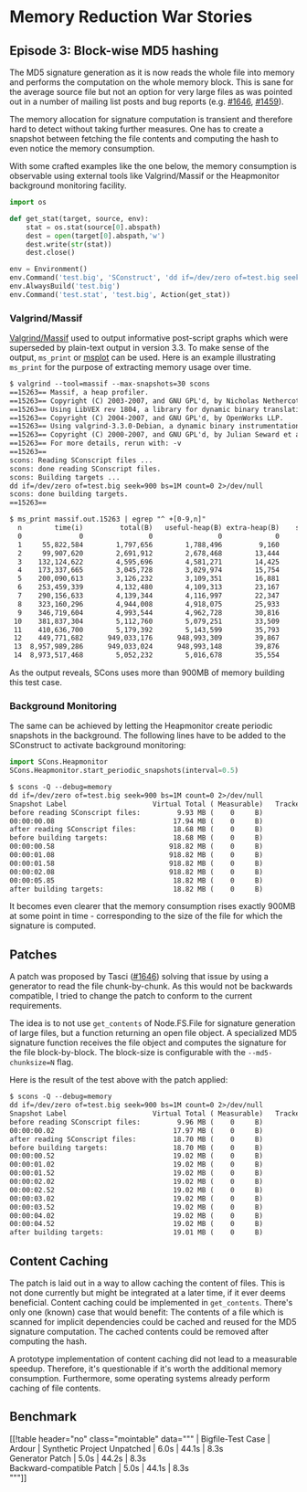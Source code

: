 

# Memory Reduction War Stories


## Episode 3: Block-wise MD5 hashing

The MD5 signature generation as it is now reads the whole file into memory and performs the computation on the whole memory block. This is sane for the average source file but not an option for very large files as was pointed out in a number of mailing list posts and bug reports (e.g. [#1646](/SCons/scons/issues/1646), [#1459](/SCons/scons/issues/1646)). 

The memory allocation for signature computation is transient and therefore hard to detect without taking further measures. One has to create a snapshot between fetching the file contents and computing the hash to even notice the memory consumption.  

With some crafted examples like the one below, the memory consumption is observable using external tools like Valgrind/Massif or the Heapmonitor background monitoring facility. 


```python
import os

def get_stat(target, source, env):
    stat = os.stat(source[0].abspath)
    dest = open(target[0].abspath,'w')
    dest.write(str(stat))
    dest.close()

env = Environment()
env.Command('test.big', 'SConstruct', 'dd if=/dev/zero of=test.big seek=900 bs=1M count=0 2>/dev/null')
env.AlwaysBuild('test.big')
env.Command('test.stat', 'test.big', Action(get_stat))
```

### Valgrind/Massif

[Valgrind/Massif](http://valgrind.org/docs/manual/ms-manual.html) used to output informative post-script graphs which were superseded by plain-text output in version 3.3. To make sense of the output, `ms_print` or [msplot](http://www.aaltjegron.nl/msplot/) can be used. Here is an example illustrating `ms_print` for the purpose of extracting memory usage over time. 


```txt
$ valgrind --tool=massif --max-snapshots=30 scons
==15263== Massif, a heap profiler.
==15263== Copyright (C) 2003-2007, and GNU GPL'd, by Nicholas Nethercote
==15263== Using LibVEX rev 1804, a library for dynamic binary translation.
==15263== Copyright (C) 2004-2007, and GNU GPL'd, by OpenWorks LLP.
==15263== Using valgrind-3.3.0-Debian, a dynamic binary instrumentation framework.
==15263== Copyright (C) 2000-2007, and GNU GPL'd, by Julian Seward et al.
==15263== For more details, rerun with: -v
==15263== 
scons: Reading SConscript files ...
scons: done reading SConscript files.
scons: Building targets ...
dd if=/dev/zero of=test.big seek=900 bs=1M count=0 2>/dev/null
scons: done building targets.
==15263== 

$ ms_print massif.out.15263 | egrep "^ +[0-9,n]"
  n        time(i)         total(B)   useful-heap(B) extra-heap(B)    stacks(B)
  0              0                0                0             0            0
  1     55,822,584        1,797,656        1,788,496         9,160            0
  2     99,907,620        2,691,912        2,678,468        13,444            0
  3    132,124,622        4,595,696        4,581,271        14,425            0
  4    173,337,665        3,045,728        3,029,974        15,754            0
  5    200,090,613        3,126,232        3,109,351        16,881            0
  6    253,459,339        4,132,480        4,109,313        23,167            0
  7    290,156,633        4,139,344        4,116,997        22,347            0
  8    323,160,296        4,944,008        4,918,075        25,933            0
  9    346,719,604        4,993,544        4,962,728        30,816            0
 10    381,837,304        5,112,760        5,079,251        33,509            0
 11    410,636,700        5,179,392        5,143,599        35,793            0
 12    449,771,682      949,033,176      948,993,309        39,867            0 
 13  8,957,989,286      949,033,024      948,993,148        39,876            0
 14  8,973,517,468        5,052,232        5,016,678        35,554            0
```
As the output reveals, SCons uses more than 900MB of memory building this test case. 


### Background Monitoring

The same can be achieved by letting the Heapmonitor create periodic snapshots in the background. The following lines have to be added to the SConstruct to activate background monitoring: 


```python
import SCons.Heapmonitor
SCons.Heapmonitor.start_periodic_snapshots(interval=0.5)
```

```txt
$ scons -Q --debug=memory
dd if=/dev/zero of=test.big seek=900 bs=1M count=0 2>/dev/null
Snapshot Label                     Virtual Total ( Measurable)   Tracked Total
before reading SConscript files:         9.93 MB (    0     B)         0     B
00:00:00.08                             17.94 MB (    0     B)         0     B
after reading SConscript files:         18.68 MB (    0     B)         0     B
before building targets:                18.68 MB (    0     B)         0     B
00:00:00.58                            918.82 MB (    0     B)         0     B
00:00:01.08                            918.82 MB (    0     B)         0     B
00:00:01.58                            918.82 MB (    0     B)         0     B
00:00:02.08                            918.82 MB (    0     B)         0     B
00:00:05.85                             18.82 MB (    0     B)         0     B
after building targets:                 18.82 MB (    0     B)         0     B
```
It becomes even clearer that the memory consumption rises exactly 900MB at some point in time - corresponding to the size of the file for which the signature is computed. 


## Patches

A patch was proposed by Tasci ([#1646](/SCons/scons/issue/1646)) solving that issue by using a generator to read the file chunk-by-chunk. As this would not be backwards compatible, I tried to change the patch to conform to the current requirements. 

The idea is to not use `get_contents` of Node.FS.File for signature generation of large files, but a function returning an open file object. A specialized MD5 signature function receives the file object and computes the signature for the file block-by-block. The block-size is configurable with the `--md5-chunksize=N` flag. 

Here is the result of the test above with the patch applied: 


```txt
$ scons -Q --debug=memory
dd if=/dev/zero of=test.big seek=900 bs=1M count=0 2>/dev/null
Snapshot Label                     Virtual Total ( Measurable)   Tracked Total
before reading SConscript files:         9.96 MB (    0     B)         0     B
00:00:00.02                             17.97 MB (    0     B)         0     B
after reading SConscript files:         18.70 MB (    0     B)         0     B
before building targets:                18.70 MB (    0     B)         0     B
00:00:00.52                             19.02 MB (    0     B)         0     B
00:00:01.02                             19.02 MB (    0     B)         0     B
00:00:01.52                             19.02 MB (    0     B)         0     B
00:00:02.02                             19.02 MB (    0     B)         0     B
00:00:02.52                             19.02 MB (    0     B)         0     B
00:00:03.02                             19.02 MB (    0     B)         0     B
00:00:03.52                             19.02 MB (    0     B)         0     B
00:00:04.02                             19.02 MB (    0     B)         0     B
00:00:04.52                             19.02 MB (    0     B)         0     B
after building targets:                 19.01 MB (    0     B)         0     B
```

## Content Caching

The patch is laid out in a way to allow caching the content of files. This is not done currently but might be integrated at a later time, if it ever deems beneficial. Content caching could be implemented in `get_contents`. There's only one (known) case that would benefit: The contents of a file which is scanned for implicit dependencies could be cached and reused for the MD5 signature computation. The cached contents could be removed after computing the hash. 

A prototype implementation of content caching did not lead to a measurable speedup. Therefore, it's questionable if it's worth the additional memory consumption. Furthermore, some operating systems already perform caching of file contents. 


## Benchmark
[[!table header="no" class="mointable" data="""
                            |  Bigfile-Test Case  |  Ardour       |  Synthetic Project 
 Unpatched                  |  6.0s               |  44.1s        |  8.3s              
 Generator Patch            |  5.0s               |  44.2s        |  8.3s              
 Backward-compatible Patch  |  5.0s               |  44.1s        |  8.3s              
"""]]
